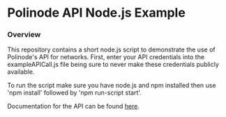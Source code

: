 Polinode API Node.js Example
==============================

### Overview

This repository contains a short node.js script to demonstrate the use of Polinode's API for networks. First, enter your API credentials into the exampleAPICall.js file being sure to never make these credentials publicly available.

To run the script make sure you have node.js and npm installed then use 'npm install' followed by 'npm run-script start'.

Documentation for the API can be found [here](https://docs.polinode.com/guide/api.html#overview).
